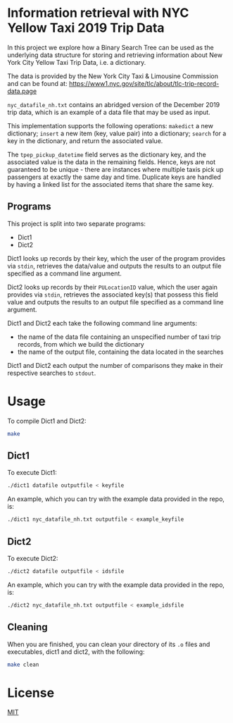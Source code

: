 # Information retrieval with NYC Yellow Taxi 2019 Trip Data
In this project we explore how a Binary Search Tree can be used as the underlying data structure for storing and retrieving information about New York City Yellow Taxi Trip Data, i.e. a dictionary. 

The data is provided by the New York City Taxi & Limousine Commission and can be found at: https://www1.nyc.gov/site/tlc/about/tlc-trip-record-data.page

`nyc_datafile_nh.txt` contains an abridged version of the December 2019 trip data, which is an example of a data file that may be used as input.

This implementation supports the following operations: `makedict` a new dictionary; `insert` a new item (key, value pair) into a dictionary; `search` for a key in the dictionary, and return the associated value.

The `tpep_pickup_datetime` field serves as the dictionary key, and the associated value is the data in the remaining fields. Hence, keys are not guaranteed to be unique - there are instances where multiple taxis pick up passengers at exactly the same day and time. Duplicate keys are handled by having a linked list for the associated items that share the same key.
## Programs 
This project is split into two separate programs:
* Dict1
* Dict2

Dict1 looks up records by their key, which the user of the program provides via `stdin`, retrieves the data/value and outputs the results to an output file specified as a command line argument.

Dict2 looks up records by their `PULocationID` value, which the user again provides via `stdin`, retrieves the associated key(s) that possess this field value and outputs the results to an output file specified as a command line argument.

Dict1 and Dict2 each take the following command line arguments:
* the name of the data file containing an unspecified number of taxi trip records, from which we build the dictionary
* the name of the output file, containing the data located in the searches

Dict1 and Dict2 each output the number of comparisons they make in their respective searches to `stdout`.
# Usage
To compile Dict1 and Dict2:
```bash
make
```
## Dict1 
To execute Dict1:
```bash
./dict1 datafile outputfile < keyfile
```

An example, which you can try with the example data provided in the repo, is:
```bash
./dict1 nyc_datafile_nh.txt outputfile < example_keyfile
```
## Dict2
To execute Dict2:
```bash
./dict2 datafile outputfile < idsfile
```

An example, which you can try with the example data provided in the repo, is:
```bash
./dict2 nyc_datafile_nh.txt outputfile < example_idsfile
```
## Cleaning
When you are finished, you can clean your directory of its ``.o`` files and executables, dict1 and dict2, with the following:
```bash
make clean
```
# License
[MIT](https://choosealicense.com/licenses/mit/)
